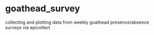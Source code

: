 # goathead_survey
collecting and plotting data from weekly goathead presence/absence surveys via epicollect
